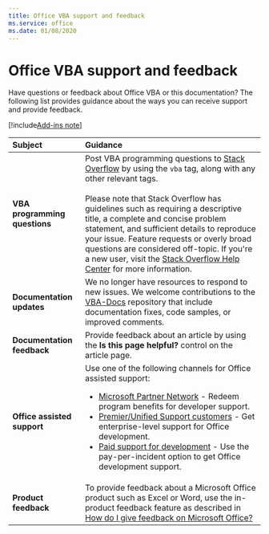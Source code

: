 ```yaml
---
title: Office VBA support and feedback
ms.service: office
ms.date: 01/08/2020
---
```


# Office VBA support and feedback

Have questions or feedback about Office VBA or this documentation? The following list provides guidance about the ways you can receive support and provide feedback.

[!include[Add-ins note](~/includes/addinsnote.md)]

| Subject | Guidance |
|:--------|:---------|
| **VBA programming questions** | Post VBA programming questions to <a href="https://stackoverflow.com/questions/tagged/vba" target="_blank">Stack Overflow</a> by using the `vba` tag, along with any other relevant tags.<br/><br/>Please note that Stack Overflow has guidelines such as requiring a descriptive title, a complete and concise problem statement, and sufficient details to reproduce your issue. Feature requests or overly broad questions are considered off-topic. If you're a new user, visit the <a href="https://stackoverflow.com/help/how-to-ask" target="_blank">Stack Overflow Help Center</a> for more information.|
|**Documentation updates**| We no longer have resources to respond to new issues. We welcome contributions to the [VBA-Docs](https://github.com/MicrosoftDocs/VBA-Docs) repository that include documentation fixes, code samples, or improved comments.|
|**Documentation feedback**| Provide feedback about an article by using the **Is this page helpful?** control on the article page.|
|**Office assisted support**| Use one of the following channels for Office assisted support: <ul><li><a href="https://support.microsoft.com/help/4020188/technical-support-for-microsoft-partners#office365" target="_blank">Microsoft Partner Network</a> - Redeem program benefits for developer support.</li><li><a href="https://support.microsoft.com/premier" target="_blank">Premier/Unified Support customers</a> - Get enterprise-level support for Office development.</li><li><a href="https://support.microsoft.com/gp/support-options-for-business" target="_blank">Paid support for development</a> - Use the pay-per-incident option to get Office development support.</li></ul>|
|**Product feedback**| To provide feedback about a Microsoft Office product such as Excel or Word, use the in-product feedback feature as described in <a href="https://support.office.com/article/How-do-I-give-feedback-on-Microsoft-Office-2b102d44-b43f-4dd2-9ff4-23cf144cfb11" target="_blank">How do I give feedback on Microsoft Office?</a>|
